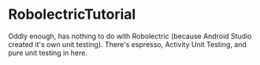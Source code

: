 # RobolectricTutorial
Oddly enough, has nothing to do with Robolectric (because Android Studio created it's own unit testing). There's espresso, Activity Unit Testing, and pure unit testing in here. 


